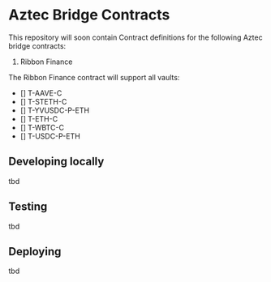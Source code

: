 # Aztec Bridge Contracts

This repository will soon contain Contract definitions for the following Aztec bridge contracts:

1. Ribbon Finance

The Ribbon Finance contract will support all vaults:

- [] T-AAVE-C
- [] T-STETH-C 
- [] T-YVUSDC-P-ETH
- [] T-ETH-C
- [] T-WBTC-C 
- [] T-USDC-P-ETH

## Developing locally

tbd

## Testing 

tbd

## Deploying

tbd
